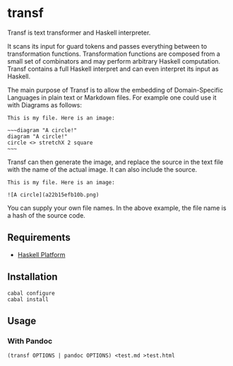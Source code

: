 
# transf

Transf is text transformer and Haskell interpreter.

It scans its input for guard tokens and passes everything between to transformation functions. Transformation functions are composed from a small set of combinators and may perform arbitrary Haskell computation. Transf contains a full Haskell interpret and can even interpret its input as Haskell. 

The main purpose of Transf is to allow the embedding of Domain-Specific Languages in plain text or Markdown files. For example one could use it with Diagrams as follows:

    This is my file. Here is an image:
    
    ~~~diagram "A circle!"
    diagram "A circle!"
    circle <> stretchX 2 square
    ~~~

Transf can then generate the image, and replace the source in the text file with the name of the actual image. It can also include the source.

    This is my file. Here is an image:
    
    ![A circle](a22b15efb10b.png)

You can supply your own file names. In the above example, the file name is a hash of the source code.

## Requirements

* [Haskell Platform](http://www.haskell.org/platform)

## Installation

    cabal configure
    cabal install

## Usage

### With Pandoc

    (transf OPTIONS | pandoc OPTIONS) <test.md >test.html
